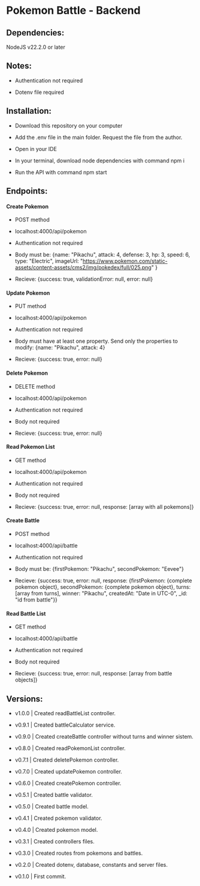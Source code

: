 # Pokemon Battle - Backend

## Dependencies:

NodeJS v22.2.0 or later

## Notes:

- Authentication not required

- Dotenv file required

## Installation:

- Download this repository on your computer

- Add the .env file in the main folder. Request the file from the author.

- Open in your IDE

- In your terminal, download node dependencies with command npm i

- Run the API with command npm start

## Endpoints:

#### Create Pokemon

- POST method

- localhost:4000/api/pokemon

- Authentication not required

- Body must be:
  {name: "Pikachu", attack: 4, defense: 3, hp: 3, speed: 6, type: "Electric", imageUrl: "https://www.pokemon.com/static-assets/content-assets/cms2/img/pokedex/full/025.png"
  }

- Recieve:
  {success: true, validationError: null, error: null}

#### Update Pokemon

- PUT method

- localhost:4000/api/pokemon

- Authentication not required

- Body must have at least one property. Send only the properties to modify:
  {name: "Pikachu", attack: 4}

- Recieve:
  {success: true, error: null}

#### Delete Pokemon

- DELETE method

- localhost:4000/api/pokemon

- Authentication not required

- Body not required

- Recieve:
  {success: true, error: null}

#### Read Pokemon List

- GET method

- localhost:4000/api/pokemon

- Authentication not required

- Body not required

- Recieve:
  {success: true, error: null, response: [array with all pokemons]}

#### Create Battle

- POST method

- localhost:4000/api/battle

- Authentication not required

- Body must be:
  {firstPokemon: "Pikachu", secondPokemon: "Eevee"}

- Recieve:
  {success: true, error: null, response: {firstPokemon: {complete pokemon object}, secondPokemon: {complete pokemon object}, turns: [array from turns], winner: "Pikachu", createdAt: "Date in UTC-0", \_id: "id from battle"}}

#### Read Battle List

- GET method

- localhost:4000/api/battle

- Authentication not required

- Body not required

- Recieve:
  {success: true, error: null, response: [array from battle objects]}

## Versions:

- v1.0.0 | Created readBattleList controller.

- v0.9.1 | Created battleCalculator service.

- v0.9.0 | Created createBattle controller without turns and winner sistem.

- v0.8.0 | Created readPokemonList controller.

- v0.7.1 | Created deletePokemon controller.

- v0.7.0 | Created updatePokemon controller.

- v0.6.0 | Created createPokemon controller.

- v0.5.1 | Created battle validator.

- v0.5.0 | Created battle model.

- v0.4.1 | Created pokemon validator.

- v0.4.0 | Created pokemon model.

- v0.3.1 | Created controllers files.

- v0.3.0 | Created routes from pokemons and battles.

- v0.2.0 | Created dotenv, database, constants and server files.

- v0.1.0 | First commit.
